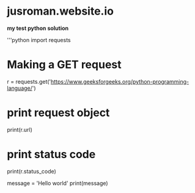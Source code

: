 # jusroman.website.io

**my test python solution**

'''python
  import requests
 
# Making a GET request
r = requests.get('https://www.geeksforgeeks.org/python-programming-language/')
 
# print request object
print(r.url)
   
# print status code
print(r.status_code)

message = 'Hello world'
print(message)
